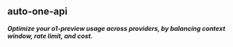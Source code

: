 ## auto-one-api

***Optimize your o1-preview usage across providers, by balancing context window, rate limit, and cost.***
